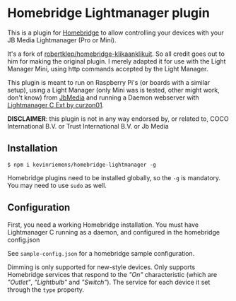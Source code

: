 # Homebridge Lightmanager plugin

This is a plugin for [Homebridge](https://github.com/nfarina/homebridge) to allow controlling your devices with your JB Media Lightmanager (Pro or Mini). 

It's a fork of [robertklep/homebridge-klikaanklikuit](https://github.com/robertklep/homebridge-klikaanklikuit). So all credit goes out to him for making the original plugin. I merely adapted it for use with the Light Manager Mini, using http commands accepted by the Light Manager.

This plugin is meant to run on Raspberry Pi's (or boards with a similar setup), using a Light Manager (only Mini was is tested, other might work, don't know) from [JbMedia](http://cms.jbmedia.de/index.php?option=com_content&task=view&id=114&Itemid=74) and running a Daemon webserver with [Lightmanager C Ext by curzon01](https://github.com/curzon01/light-manager-c-ext/wiki).


**DISCLAIMER**: this plugin is not in any way endorsed by, or related to, COCO International B.V. or Trust International B.V. or Jb Media

## Installation

```
$ npm i kevinriemens/homebridge-lightmanager -g
```

Homebridge plugins need to be installed globally, so the `-g` is mandatory. You may need to use `sudo` as well.

## Configuration

First, you need a working Homebridge installation.
You must have Lightmanager C running as a daemon, and configured in the homebridge config.json
 
See `sample-config.json` for a homebridge sample configuration.

Dimming is only supported for new-style devices.
Only supports Homebridge services that respond to the _"On"_ characteristic (which are _"Outlet"_, _"Lightbulb"_ and _"Switch"_). The service for each device it set through the `type` property.
